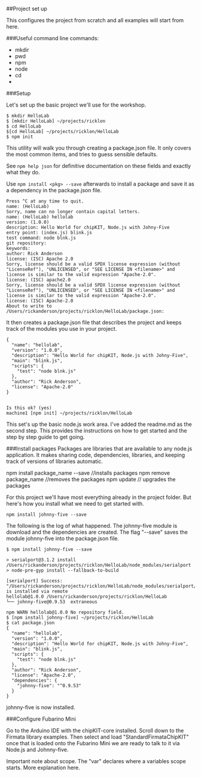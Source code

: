 
##Project set up

This configures the project from scratch and all examples will start from here.

###Useful command line commands:
* mkdir
* pwd
* npm
* node
* cd
*  

###Setup

Let's set up the basic project we'll use for the workshop.

```
$ mkdir HelloLab
$ [mkdir HelloLab] ~/projects/ricklon                                                                                          
$ cd HelloLab
$[cd HelloLab] ~/projects/ricklon/HelloLab                                                                                    
$ npm init
```
This utility will walk you through creating a package.json file.
It only covers the most common items, and tries to guess sensible defaults.

See `npm help json` for definitive documentation on these fields
and exactly what they do.

Use `npm install <pkg> --save` afterwards to install a package and
save it as a dependency in the package.json file.

```
Press ^C at any time to quit.
name: (HelloLab)
Sorry, name can no longer contain capital letters.
name: (HelloLab) hellolab
version: (1.0.0)
description: Hello World for chipKIT, Node.js with Johny-Five
entry point: (index.js) blink.js
test command: node blnk.js
git repository:
keywords:
author: Rick Anderson
license: (ISC) Apache 2.0
Sorry, license should be a valid SPDX license expression (without "LicenseRef"), "UNLICENSED", or "SEE LICENSE IN <filename>" and license is similar to the valid expression "Apache-2.0".
license: (ISC) apache2.0
Sorry, license should be a valid SPDX license expression (without "LicenseRef"), "UNLICENSED", or "SEE LICENSE IN <filename>" and license is similar to the valid expression "Apache-2.0".
license: (ISC) Apache-2.0
About to write to /Users/rickanderson/projects/ricklon/HelloLab/package.json:
```
It then creates a package.json file that describes the project and keeps track of the modules you use in your project.

```
{
  "name": "hellolab",
  "version": "1.0.0",
  "description": "Hello World for chipKIT, Node.js with Johny-Five",
  "main": "blink.js",
  "scripts": {
    "test": "node blnk.js"
  },
  "author": "Rick Anderson",
  "license": "Apache-2.0"
}


Is this ok? (yes)
machine1 [npm init] ~/projects/ricklon/HelloLab   
```

This set's up the basic node.js work area. I've added the readme.md as the second step. This provides the instructions on how to get started and the step by step guide to get going.

###Install packages
Packages are libraries that are available to any node.js application. It makes sharing code, dependencies, libraries, and keeping track of versions of libraries automatic.

npm install package_name --save //installs packages
npm remove package_name //removes the packages
npm update // upgrades the packages

For this project we'll have most everything already in the project folder. But here's how you install what we need to get started with.

```npm install johnny-five --save```

The following is the log of what happened. The  johnny-five module is download and the dependencies  are created. The flag "--save" saves the module johnny-five into the package.json file.

```
$ npm install johnny-five --save

> serialport@3.1.2 install /Users/rickanderson/projects/ricklon/HelloLab/node_modules/serialport
> node-pre-gyp install --fallback-to-build

[serialport] Success: "/Users/rickanderson/projects/ricklon/HelloLab/node_modules/serialport/build/Release/serialport.node" is installed via remote
hellolab@1.0.0 /Users/rickanderson/projects/ricklon/HelloLab
└── johnny-five@0.9.53  extraneous

npm WARN hellolab@1.0.0 No repository field.
$ [npm install johnny-five] ~/projects/ricklon/HelloLab                                                                                
$ cat package.json
{
  "name": "hellolab",
  "version": "1.0.0",
  "description": "Hello World for chipKIT, Node.js with Johny-Five",
  "main": "blink.js",
  "scripts": {
    "test": "node blnk.js"
  },
  "author": "Rick Anderson",
  "license": "Apache-2.0",
  "dependencies": {
    "johnny-five": "^0.9.53"
  }
}
```

johnny-five is now installed.

###Configure Fubarino Mini

Go to the Arduino IDE with the chipKIT-core installed. Scroll down to the Firmata library examples. Then select and load "StandardFirmataChipKIT" once that is loaded onto the Fubarino Mini we are ready to talk to it via Node.js and Johnny-five.

Important note about scope. The "var" declares where a variables scope starts. More explanation here.
